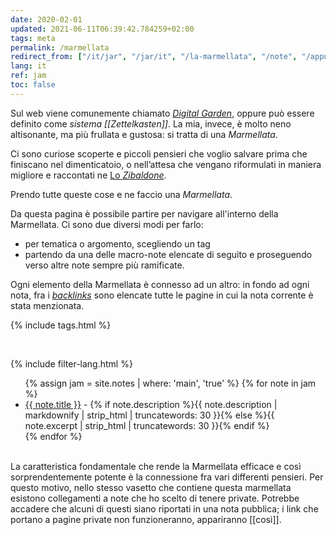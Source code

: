```yaml
---
date: 2020-02-01
updated: 2021-06-11T06:39:42.784259+02:00
tags: meta
permalink: /marmellata
redirect_from: ["/it/jar", "/jar/it", "/la-marmellata", "/note", "/appunti", "/jar-it"]
lang: it
ref: jam
toc: false
---
```

Sul web viene comunemente chiamato [*Digital Garden*](https://dev.to/jbranchaud/the-digital-garden-l10 "The Digital Garden su DEV.to"), oppure può essere definito come *sistema [[Zettelkasten]]*. La mia, invece, è molto neno altisonante, ma più frullata e gustosa: si tratta di una <cite>Marmellata</cite>.

Ci sono curiose scoperte e piccoli pensieri che voglio salvare prima che finiscano nel dimenticatoio, o nell’attesa che vengano riformulati in maniera migliore e raccontati ne <a href="/zibaldone"  target="_blank" title="Zibaldone">Lo <cite>Zibaldone</cite></a>.

Prendo tutte queste cose e ne faccio una <cite>Marmellata</cite>.

Da questa pagina è possibile partire per navigare all'interno della Marmellata. Ci sono due diversi modi per farlo:
- per tematica o argomento, scegliendo un tag
- partendo da una delle macro-note elencate di seguito e proseguendo verso altre note sempre più ramificate.

Ogni elemento della Marmellata è connesso ad un altro: in fondo ad ogni nota, fra i [*backlinks*](#backlinks) sono elencate tutte le pagine in cui la nota corrente è stata menzionata.

{% include tags.html %}

<div class="flex row">
	<a class="red button" style="color:white;" href="/whole-jam"  target="_blank" title="The Whole Jam">Tutte le note</a>
</div>

{% include filter-lang.html %}

<ul>
	{% assign jam = site.notes | where: 'main', 'true' %}
	{% for note in jam %}
		<li lang="{{ note.lang }}"><a href="{{ note.url }}" lang="{{ note.lang }}">{{ note.title }}</a> - {% if note.description %}{{ note.description | markdownify | strip_html | truncatewords: 30 }}{% else %}{{ note.excerpt | strip_html | truncatewords: 30 }}{% endif %}</li>
	{% endfor %}
</ul>
<div class="flex row">
	<a class="red button" style="color:white;" href="/whole-jam"  target="_blank" title="The Whole Jam">Tutte le note</a>
</div>

<div class="yellow box">
	La caratteristica fondamentale che rende la Marmellata efficace e così sorprendentemente potente è la connessione fra vari differenti pensieri. Per questo motivo, nello stesso vasetto che contiene questa marmellata esistono collegamenti a note che ho scelto di tenere private. Potrebbe accadere che alcuni di questi siano riportati in una nota pubblica; i link che portano a pagine private non funzioneranno, appariranno [[così]].
</div>
